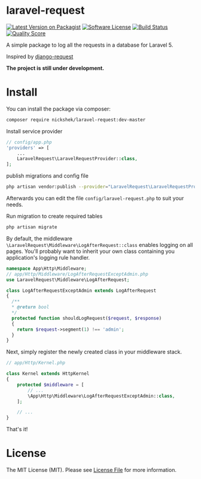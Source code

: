 # laravel-request

[![Latest Version on Packagist](https://img.shields.io/packagist/v/nickshek/laravel-request.svg?style=flat-square)](https://packagist.org/packages/nickshek/laravel-request)
[![Software License](https://img.shields.io/badge/license-MIT-brightgreen.svg?style=flat-square)](LICENSE.md)
[![Build Status](https://img.shields.io/travis/nickshek/laravel-request/master.svg?style=flat-square)](https://travis-ci.org/nickshek/laravel-request)
[![Quality Score](https://img.shields.io/scrutinizer/g/nickshek/laravel-request.svg?style=flat-square)](https://scrutinizer-ci.com/g/nickshek/laravel-request)

A simple package to log all the requests in a database for Laravel 5.

Inspired by [django-request](https://github.com/django-request/django-request)

**The project is still under development.**


# Install
You can install the package via composer:

```bash
composer require nickshek/laravel-request:dev-master
```

Install service provider
```php
// config/app.php
'providers' => [
    ...
    LaravelRequest\LaravelRequestProvider::class,
];
```

publish migrations and config file

```bash
php artisan vendor:publish --provider="LaravelRequest\LaravelRequestProvider"
```
Afterwards you can edit the file ```config/laravel-request.php``` to suit your needs.

Run migration to create required tables

```bash
php artisan migrate
```

By default, the middleware ```\LaravelRequest\Middleware\LogAfterRequest::class``` enables logging on all pages. You'll probably want to inherit your own class containing you application's logging rule handler.

```php
namespace App\Http\Middleware;
// app/Http/Middleware/LogAfterRequestExceptAdmin.php
use LaravelRequest\Middleware\LogAfterRequest;

class LogAfterRequestExceptAdmin extends LogAfterRequest
{
  /**
  * @return bool
  */
  protected function shouldLogRequest($request, $response)
  {
    return $request->segment(1) !== 'admin';
  }
}
```
Next, simply register the newly created class in your middleware stack.

```php
// app/Http/Kernel.php

class Kernel extends HttpKernel
{
    protected $middleware = [
        // ...
        \App\Http\Middleware\LogAfterRequestExceptAdmin::class,
    ];

    // ...
}
```

That's it!

# License

The MIT License (MIT). Please see [License File](LICENSE.md) for more information.
